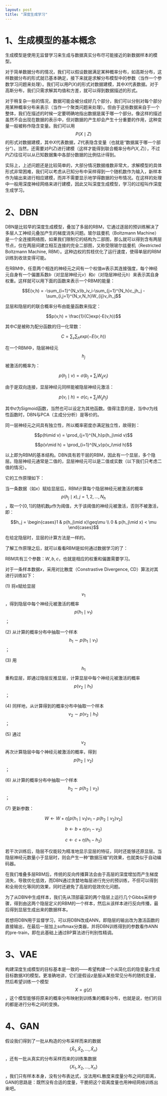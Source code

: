 ```yaml
---
layout: post
title: "深度生成学习" 
---
```


# 1、生成模型的基本概念

生成模型是使用无监督学习来生成与数据真实分布尽可能接近的新数据样本的模型。

对于简单数据分布的情况，我们可以假设数据满足某种概率分布，如高斯分布，这样数据分布的形式就已基本确定，接下来就是求解分布模型中的参数（当作一个参数学习问题来处理）。我们可以用$P(X)$的形式对数据建模，其中$X$代表数据。对于高斯分布，我们只需求解其均值和方差，就可以得到数据描述的形式。

对于稍复杂一些的情况，数据可能会被分成好几个部分，我们可以分别对每个部分用某种概率分布来表示（当作一个聚类问题来处理）。但由于这些数据来自于一个整体，我们在描述的时候一定要明确地指出数据是属于哪一个部分。像这样的描述虽然不会出现在数据的表示中，但对数据的产生却会产生十分重要的作用，这种变量一般被称作隐含变量。我们可以用$$P(X\mid Z)$$的形式对数据建模，其中$X$代表数据，$Z$代表隐含变量（也就是“数据属于哪一个部分”）。当然，还需要对$P(Z)$进行建模（这样才能得到联合概率分布$P(X,Z)$），不过$P(Z)$往往可以从已知数据集中各部分数据的比例估计得到。

实际上，上述问题还是比较简单的，大部分情况数据维数非常大，求解模型的具体形式非常困难，我们可以考虑从已知分布中采样得到一个随机数作为输入，新样本作为输出来进行相应建模，而并不需要显示地学得数据的分布情况。在这样的处理中一般用深度神经网络来进行建模，因此又叫深度生成模型，学习的过程叫作深度生成学习。

# 2、DBN

DBN是比较早的深度生成模型，叠加了多层的RBM，它通过逐层的预训练解决了多层人工神经元叠加产生的梯度消失问题。玻尔兹曼机（Boltzmann Machine）是一个全连接网络图，如果我们限制它的结构为二部图，那么就可以得到含有两层节点，仅在两层间建立相互连接的完全二部图，又称受限玻尔兹曼机（Restricted Boltzmann Machine, RBM）。这种边权的剪枝优化了运行速度，使得单层的RBM训练到收敛变得可能。

在RBM中，任意两个相连的神经元之间有一个权值$w$表示其连接强度，每个神经元自身有一个偏置系数$b$（对显层神经元$v$）和$c$（对隐层神经元$h$）来表示其自身权重。这样就可以用下面的函数来表示一个RBM的能量：

$$E(v,h) = -\sum_{i=1}^{N_v}b_iv_i-\sum_{j=1}^{N_h}c_jh_j - \sum_{i,j=1}^{N_v,N_h}W_{ij}v_ih_j$$

显层和隐层的的联合概率分布由能量函数来指定：

$$p(v,h) = \frac{1}{C}exp(-E(v,h))$$

其中$C$是被称为配分函数的归一化常数：

$$C = \sum_v\sum_hexp(-E(v,h))$$

在一个RBM中，隐层神经元$$h_j$$被激活的概率为：

$$p(h_j\mid v) = \sigma(b_j + \sum_iW_{ij}v_i)$$

由于是双向连接，显层神经元同样能被隐层神经元激活：

$$p(v_i\mid h) = \sigma(c_i + \sum_jW_{ij}h_j)$$

其中$\sigma$为Sigmoid函数，当然也可以设定为其他函数。值得注意的是，当中$\sigma$为线性函数时，DBN与PCA（主成分分析）是等价的。

同一层神经元之间具有独立性，所以概率密度亦满足独立性，故得到：

$$p(h\mid v) = \prod_{j=1}^{N_h}p(h_j\mid v)$$

$$p(v\mid h) = \prod_{i=1}^{N_v}p(v_i\mid h)$$

以上即为RBM的基本结构。DBN具有若干层的RBM，因此有一个显层，多个隐层。隐层神经元通常是二值的，显层神经元可以是二值或实数（以下我们只考虑二值的情况）。

它的工作原理如下：

当一条数据（如$x$）赋给显层后，RBM计算每个隐层神经元被激活的概率$$p(h_j\mid x), j=1,2,...,N_h$$，取一个$[0,1]$的随机数$\mu$作为阈值，大于该阈值的神经元被激活，否则不被激活，即：

$$h_j = \begin{cases}1 & p(h_j\mid x)\geq\mu \\
		0 & p(h_j\mid x) < \mu
\end{cases}$$

在给定隐层时，显层的计算方法是一样的。

了解工作原理之后，就可以看看RBM是如何通过数据学习的了：

RBM共有三个参数：$W,b,c$，也就是相应的权重和偏置需要学习。

对于一条样本数据$x$，采用对比散度（Constrastive Divergence, CD）算法对其进行训练如下：

(1) 将$x$赋给显层$$v_1$$，得到隐层中每个神经元被激活的概率$$p(h_1\mid v_1)$$；

(2) 从计算的概率分布中抽取一个样本$$h_1\sim p(h_1\mid v_1)$$；

(3) 用$$h_1$$重构显层，即通过隐层反推显层，计算显层中每个神经元被激活的概率$$p(v_2\mid h_1)$$；

(4) 同样地，从计算得到的概率分布中抽取一个样本$$v_2\sim p(v_2\mid h_1)$$；

(5) 通过$$v_2$$再次计算隐层中每个神经元被激活的概率，得到$$p(h_2\mid v_2)$$；

(6) 从计算的概率分布中抽取一个样本$$h_2\sim p(h_2\mid v_2)$$；

(7) 更新参数：

$$W\leftarrow W + \eta[p(h_1\mid v_1)v_1-p(h_2\mid v_2)v_2]$$

$$b\leftarrow b + \eta(v_1-v_2)$$

$$c\leftarrow c + \eta(h_1-h_2)$$

若干次训练后，隐层不仅能较为精准地显示显层的特征，同时还能够还原显层。当隐层神经元数量小于显层时，则会产生一种“数据压缩”的效果，也就类似于自动编码器。

在我们堆叠多层RBM后，传统的反向传播算法会由于高层的深度增加而产生梯度消失，导致优化低效，而DBN通过贪婪地每层进行充分的预训练，不但可以得到和全局优化等同的效果，同时还避免了高层的低效优化问题。

为了从DBN中生成样本，我们先从顶部最深的两个隐层上运行几个Gibbs采样步骤，得到由这两个隐层定义的RBM的一个样本，然后从该样本进行反向传播，最后得到显层生成出来的数据样本。

若想将DBN用于监督学习，可以将DBN改成ANN，即隐层的输出改为激活函数的直接输出，在最后一层加上softmax分类器，并将DBN训练得到的参数看作ANN的pre-train，即在此基础上通过BP算法进行判别性精调。

# 3、VAE

构建深度生成模型的目标基本是一致的——希望构建一个从简化后的隐变量$z$生成目标数据$X$的模型。更准确地讲，它们是假设$z$是服从某些常见分布的随机变量，然后希望训练一个模型$$X=g(z)$$，这个模型能够将原来的概率分布映射到训练集的概率分布，也就是说，他们的目的都是进行分布之间的变换。

# 4、GAN

假设我们得到了一批从构造的分布采样而来的数据$$\{\widehat{X}_1,\widehat{X}_2,...,\widehat{X}_n\}$$，还有一批从真实的分布采样而来的训练集数据$$\{X_1, X_2, ..., X_n\}$$，我们只有样本本身，没有分布表达式，没法用KL散度来度量分布之间的距离，GAN的思路是：既然没有合适的度量，干脆把这个距离度量也用神经网络训练出来吧。
